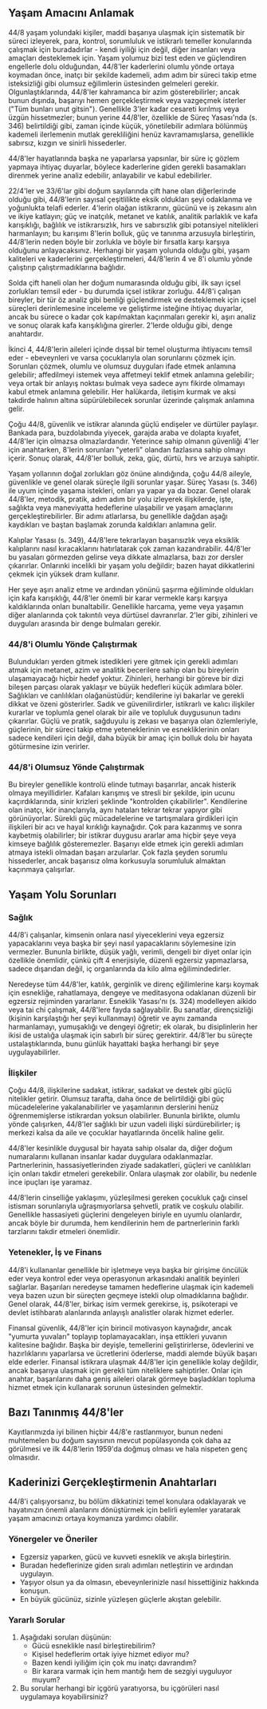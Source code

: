 ## Yaşam Amacını Anlamak

44/8 yaşam yolundaki kişiler, maddi başarıya ulaşmak için sistematik bir süreci izleyerek, para, kontrol, sorumluluk ve istikrarlı temeller konularında çalışmak için buradadırlar - kendi iyiliği için değil, diğer insanları veya amaçları desteklemek için. Yaşam yolumuz bizi test eden ve güçlendiren engellerle dolu olduğundan, 44/8'ler kaderlerini olumlu yönde ortaya koymadan önce, inatçı bir şekilde kademeli, adım adım bir süreci takip etme isteksizliği gibi olumsuz eğilimlerin üstesinden gelmeleri gerekir. Olgunlaştıklarında, 44/8'ler kahramanca bir azim gösterebilirler; ancak bunun dışında, başarıyı hemen gerçekleştirmek veya vazgeçmek isterler ("Tüm bunları unut gitsin"). Genellikle 3'ler kadar cesareti kırılmış veya üzgün hissetmezler; bunun yerine 44/8'ler, özellikle de Süreç Yasası'nda (s. 346) belirtildiği gibi, zaman içinde küçük, yönetilebilir adımlara bölünmüş kademeli ilerlemenin mutlak gerekliliğini henüz kavramamışlarsa, genellikle sabırsız, kızgın ve sinirli hissederler.

44/8'ler hayatlarında başka ne yaparlarsa yapsınlar, bir süre iç gözlem yapmaya ihtiyaç duyarlar, böylece kaderlerine giden gerekli basamakları direnmek yerine analiz edebilir, anlayabilir ve kabul edebilirler.

22/4'ler ve 33/6'lar gibi doğum sayılarında çift hane olan diğerlerinde olduğu gibi, 44/8'lerin sayısal çeşitlilikte eksik oldukları şeyi odaklanma ve yoğunlukta telafi ederler. 4'lerin olağan istikrarını, gücünü ve iş zekasını alın ve ikiye katlayın; güç ve inatçılık, metanet ve katılık, analitik parlaklık ve kafa karışıklığı, bağlılık ve istikrarsızlık, hırs ve sabırsızlık gibi potansiyel nitelikleri harmanlayın; bu karışımı 8'lerin bolluk, güç ve tanınma arzusuyla birleştirin, 44/8'lerin neden böyle bir zorlukla ve böyle bir fırsatla karşı karşıya olduğunu anlayacaksınız. Herhangi bir yaşam yolunda olduğu gibi, yaşam kaliteleri ve kaderlerini gerçekleştirmeleri, 44/8'lerin 4 ve 8'i olumlu yönde çalıştırıp çalıştırmadıklarına bağlıdır.

Solda çift haneli olan her doğum numarasında olduğu gibi, ilk sayı içsel zorlukları temsil eder - bu durumda içsel istikrar zorluğu. 44/8'i çalışan bireyler, bir tür öz analiz gibi benliği güçlendirmek ve desteklemek için içsel süreçleri derinlemesine inceleme ve geliştirme isteğine ihtiyaç duyarlar, ancak bu sürece o kadar çok kapılmaktan kaçınmaları gerekir ki, aşırı analiz ve sonuç olarak kafa karışıklığına girerler. 2'lerde olduğu gibi, denge anahtardır.

İkinci 4, 44/8'lerin aileleri içinde dışsal bir temel oluşturma ihtiyacını temsil eder - ebeveynleri ve varsa çocuklarıyla olan sorunlarını çözmek için. Sorunları çözmek, olumlu ve olumsuz duyguları ifade etmek anlamına gelebilir; affedilmeyi istemek veya affetmeyi teklif etmek anlamına gelebilir; veya ortak bir anlayış noktası bulmak veya sadece aynı fikirde olmamayı kabul etmek anlamına gelebilir. Her halükarda, iletişim kurmak ve aksi takdirde halının altına süpürülebilecek sorunlar üzerinde çalışmak anlamına gelir.

Çoğu 44/8, güvenlik ve istikrar alanında güçlü endişeler ve dürtüler paylaşır. Bankada para, buzdolabında yiyecek, garajda araba ve dolapta kıyafet, 44/8'ler için olmazsa olmazlardandır. Yeterince sahip olmanın güvenliği 4'ler için anahtarken, 8'lerin sorunları "yeterli" olandan fazlasına sahip olmayı içerir. Sonuç olarak, 44/8'ler bolluk, zeka, güç, dürtü, hırs ve arzuya sahiptir.

Yaşam yollarının doğal zorlukları göz önüne alındığında, çoğu 44/8 aileyle, güvenlikle ve genel olarak süreçle ilgili sorunlar yaşar. Süreç Yasası (s. 346) ile uyum içinde yaşama istekleri, onları ya yapar ya da bozar. Genel olarak 44/8'ler, metodik, pratik, adım adım bir yolu izleyerek ilişkilerde, işte, sağlıkta veya maneviyatta hedeflerine ulaşabilir ve yaşam amaçlarını gerçekleştirebilirler. Bir adımı atlarlarsa, bu genellikle dağdan aşağı kaydıkları ve baştan başlamak zorunda kaldıkları anlamına gelir.

Kalıplar Yasası (s. 349), 44/8'lere tekrarlayan başarısızlık veya eksiklik kalıplarını nasıl kıracaklarını hatırlatarak çok zaman kazandırabilir. 44/8'ler bu yasaları görmezden gelirse veya dikkate almazlarsa, bazı zor dersler çıkarırlar. Onlarınki incelikli bir yaşam yolu değildir; bazen hayat dikkatlerini çekmek için yüksek dram kullanır.

Her şeye aşırı analiz etme ve ardından yönünü şaşırma eğiliminde oldukları için kafa karışıklığı, 44/8'ler önemli bir karar vermekle karşı karşıya kaldıklarında onları bunaltabilir. Genellikle harcama, yeme veya yaşamın diğer alanlarında çok takıntılı veya dürtüsel davranırlar. 2'ler gibi, zihinleri ve duyguları arasında bir denge bulmaları gerekir.

### 44/8'i Olumlu Yönde Çalıştırmak

Bulundukları yerden gitmek istedikleri yere gitmek için gerekli adımları atmak için metanet, azim ve analitik becerilere sahip olan bu bireylerin ulaşamayacağı hiçbir hedef yoktur. Zihinleri, herhangi bir göreve bir dizi bileşen parçası olarak yaklaşır ve büyük hedefleri küçük adımlara böler. Sağlıkları ve canlılıkları olağanüstüdür; kendilerine iyi bakarlar ve gerekli dikkat ve özeni gösterirler. Sadık ve güvenilirdirler, istikrarlı ve kalıcı ilişkiler kurarlar ve toplumla genel olarak bir aile ve topluluk duygusunun tadını çıkarırlar. Güçlü ve pratik, sağduyulu iş zekası ve başarıya olan özlemleriyle, güçlerinin, bir süreci takip etme yeteneklerinin ve esnekliklerinin onları sadece kendileri için değil, daha büyük bir amaç için bolluk dolu bir hayata götürmesine izin verirler.

### 44/8'i Olumsuz Yönde Çalıştırmak

Bu bireyler genellikle kontrolü elinde tutmayı başarırlar, ancak histerik olmaya meyillidirler. Kafaları karışmış ve stresli bir şekilde, ipin ucunu kaçırdıklarında, sinir krizleri şeklinde "kontrolden çıkabilirler". Kendilerine olan inatçı, kör inançlarıyla, aynı hataları tekrar tekrar yapıyor gibi görünüyorlar. Sürekli güç mücadelelerine ve tartışmalara girdikleri için ilişkileri bir acı ve hayal kırıklığı kaynağıdır. Çok para kazanmış ve sonra kaybetmiş olabilirler; bir istikrar duygusu ararlar ama hiçbir şeye veya kimseye bağlılık gösteremezler. Başarıyı elde etmek için gerekli adımları atmaya istekli olmadan başarı arzularlar. Çok fazla şeyden sorumlu hissederler, ancak başarısız olma korkusuyla sorumluluk almaktan kaçınmaya çalışırlar.

## Yaşam Yolu Sorunları

### Sağlık

44/8'i çalışanlar, kimsenin onlara nasıl yiyeceklerini veya egzersiz yapacaklarını veya başka bir şeyi nasıl yapacaklarını söylemesine izin vermezler. Bununla birlikte, düşük yağlı, verimli, dengeli bir diyet onlar için özellikle önemlidir, çünkü çift 4 enerjisiyle, düzenli egzersiz yapmazlarsa, sadece dışarıdan değil, iç organlarında da kilo alma eğilimindedirler.

Neredeyse tüm 44/8'ler, katılık, gerginlik ve direnç eğilimlerine karşı koymak için esnekliğe, rahatlamaya, dengeye ve meditasyona odaklanan düzenli bir egzersiz rejiminden yararlanır. Esneklik Yasası'nı (s. 324) modelleyen aikido veya tai chi çalışmak, 44/8'lere fayda sağlayabilir. Bu sanatlar, dirençsizliği (kişinin karşılaştığı her şeyi kullanmayı) öğretir ve aynı zamanda harmanlamayı, yumuşaklığı ve dengeyi öğretir; ek olarak, bu disiplinlerin her ikisi de ustalığa ulaşmak için sabırlı bir süreç gerektirir. 44/8'ler bu süreçte ustalaştıklarında, bunu günlük hayattaki başka herhangi bir şeye uygulayabilirler.

### İlişkiler

Çoğu 44/8, ilişkilerine sadakat, istikrar, sadakat ve destek gibi güçlü nitelikler getirir. Olumsuz tarafta, daha önce de belirtildiği gibi güç mücadelelerine yakalanabilirler ve yaşamlarının derslerini henüz öğrenmemişlerse istikrardan yoksun olabilirler. Bununla birlikte, olumlu yönde çalışırken, 44/8'ler sağlıklı bir uzun vadeli ilişki sürdürebilirler; iş merkezi kalsa da aile ve çocuklar hayatlarında öncelik haline gelir.

44/8'ler kesinlikle duygusal bir hayata sahip olsalar da, diğer doğum numaralarını kullanan insanlar kadar duygulara odaklanmazlar. Partnerlerinin, hassasiyetlerinden ziyade sadakatleri, güçleri ve canlılıkları için onları takdir etmeleri gerekebilir. Onlara ulaşmak zor olabilir, bu nedenle ince ipuçları işe yaramaz.

44/8'lerin cinselliğe yaklaşımı, yüzleşilmesi gereken çocukluk çağı cinsel istismarı sorunlarıyla uğraşmıyorlarsa şehvetli, pratik ve coşkulu olabilir. Genellikle hassasiyeti güçlerini dengeleyen biriyle en uyumlu olanlardır, ancak böyle bir durumda, hem kendilerinin hem de partnerlerinin farklı tarzlarını takdir etmeleri önemlidir.

### Yetenekler, İş ve Finans

44/8'i kullananlar genellikle bir işletmeye veya başka bir girişime öncülük eder veya kontrol eder veya operasyonun arkasındaki analitik beyinleri sağlarlar. Başarıları neredeyse tamamen hedeflerine ulaşmak için kademeli veya bazen uzun bir süreçten geçmeye istekli olup olmadıklarına bağlıdır. Genel olarak, 44/8'ler, birkaç isim vermek gerekirse, iş, psikoterapi ve devlet istihbaratı alanlarında anlayışlı analistler olarak hizmet ederler.

Finansal güvenlik, 44/8'ler için birincil motivasyon kaynağıdır, ancak "yumurta yuvaları" toplayıp toplamayacakları, inşa ettikleri yuvanın kalitesine bağlıdır. Başka bir deyişle, temellerini geliştirirlerse, ödevlerini ve hazırlıklarını yaparlarsa ve ücretlerini öderlerse, maddi alemde büyük başarı elde ederler. Finansal istikrara ulaşmak 44/8'ler için genellikle kolay değildir, ancak başarıya ulaşmak için gerekli tüm niteliklere sahiptirler. Onlar için anahtar, başarılarını daha geniş aileleri olarak görmeye başladıkları topluma hizmet etmek için kullanarak sorunun üstesinden gelmektir.

## Bazı Tanınmış 44/8'ler

Kayıtlarımızda iyi bilinen hiçbir 44/8'e rastlanmıyor, bunun nedeni muhtemelen bu doğum sayısının mevcut popülasyonda çok daha az görülmesi ve ilk 44/8'lerin 1959'da doğmuş olması ve hala nispeten genç olmasıdır.

## Kaderinizi Gerçekleştirmenin Anahtarları

44/8'i çalışıyorsanız, bu bölüm dikkatinizi temel konulara odaklayarak ve hayatınızın önemli alanlarını dönüştürmek için belirli eylemler yaratarak yaşam amacınızı ortaya koymanıza yardımcı olabilir.

### Yönergeler ve Öneriler

* Egzersiz yaparken, gücü ve kuvveti esneklik ve akışla birleştirin.
* Buradan hedeflerinize giden sıralı adımları netleştirin ve ardından uygulayın.
* Yaşıyor olsun ya da olmasın, ebeveynlerinizle nasıl hissettiğiniz hakkında konuşun.
* En büyük gücünüz, sizinle yüzleşen güçlerle akıştan gelebilir.

### Yararlı Sorular

1. Aşağıdaki soruları düşünün:
    * Gücü esneklikle nasıl birleştirebilirim?
    * Kişisel hedeflerim ortak iyiye hizmet ediyor mu?
    * Bazen kendi iyiliğim için çok mu inatçı davrandım?
    * Bir karara varmak için hem mantığı hem de sezgiyi uyguluyor muyum?
2. Bu sorular herhangi bir içgörü yaratıyorsa, bu içgörüleri nasıl uygulamaya koyabilirsiniz?
